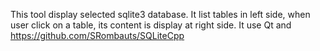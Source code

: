 This tool display selected sqlite3 database. It list tables in left side, when user click on a table, its content is display at right side.
It use Qt and https://github.com/SRombauts/SQLiteCpp
